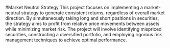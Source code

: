 #Market Neutral Strategy
This project focuses on implementing a market-neutral strategy to generate consistent returns, regardless of overall market direction. By simultaneously taking long and short positions in securities, the strategy aims to profit from relative price movements between assets while minimizing market risk. The project will involve identifying mispriced securities, constructing a diversified portfolio, and employing rigorous risk management techniques to achieve optimal performance.
